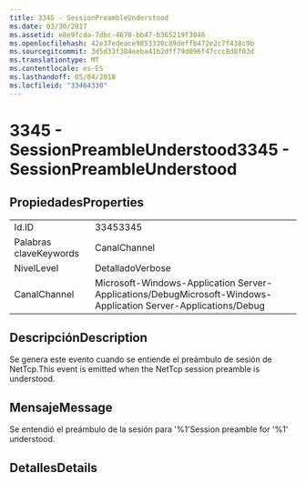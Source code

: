 ```yaml
---
title: 3345 - SessionPreambleUnderstood
ms.date: 03/30/2017
ms.assetid: e8e9fcda-7dbc-4670-bb47-b365219f3046
ms.openlocfilehash: 42e37edeace9853330c89deffb472e2c7f438c9b
ms.sourcegitcommit: 3d5d33f384eeba41b2dff79d096f47ccc8d8f03d
ms.translationtype: MT
ms.contentlocale: es-ES
ms.lasthandoff: 05/04/2018
ms.locfileid: "33464330"
---
```

# <a name="3345---sessionpreambleunderstood"></a><span data-ttu-id="01a0d-102">3345 - SessionPreambleUnderstood</span><span class="sxs-lookup"><span data-stu-id="01a0d-102">3345 - SessionPreambleUnderstood</span></span>
## <a name="properties"></a><span data-ttu-id="01a0d-103">Propiedades</span><span class="sxs-lookup"><span data-stu-id="01a0d-103">Properties</span></span>  
  
|||  
|-|-|  
|<span data-ttu-id="01a0d-104">Id.</span><span class="sxs-lookup"><span data-stu-id="01a0d-104">ID</span></span>|<span data-ttu-id="01a0d-105">3345</span><span class="sxs-lookup"><span data-stu-id="01a0d-105">3345</span></span>|  
|<span data-ttu-id="01a0d-106">Palabras clave</span><span class="sxs-lookup"><span data-stu-id="01a0d-106">Keywords</span></span>|<span data-ttu-id="01a0d-107">Canal</span><span class="sxs-lookup"><span data-stu-id="01a0d-107">Channel</span></span>|  
|<span data-ttu-id="01a0d-108">Nivel</span><span class="sxs-lookup"><span data-stu-id="01a0d-108">Level</span></span>|<span data-ttu-id="01a0d-109">Detallado</span><span class="sxs-lookup"><span data-stu-id="01a0d-109">Verbose</span></span>|  
|<span data-ttu-id="01a0d-110">Canal</span><span class="sxs-lookup"><span data-stu-id="01a0d-110">Channel</span></span>|<span data-ttu-id="01a0d-111">Microsoft-Windows-Application Server-Applications/Debug</span><span class="sxs-lookup"><span data-stu-id="01a0d-111">Microsoft-Windows-Application Server-Applications/Debug</span></span>|  
  
## <a name="description"></a><span data-ttu-id="01a0d-112">Descripción</span><span class="sxs-lookup"><span data-stu-id="01a0d-112">Description</span></span>  
 <span data-ttu-id="01a0d-113">Se genera este evento cuando se entiende el preámbulo de sesión de NetTcp.</span><span class="sxs-lookup"><span data-stu-id="01a0d-113">This event is emitted when the NetTcp session preamble is understood.</span></span>  
  
## <a name="message"></a><span data-ttu-id="01a0d-114">Mensaje</span><span class="sxs-lookup"><span data-stu-id="01a0d-114">Message</span></span>  
 <span data-ttu-id="01a0d-115">Se entendió el preámbulo de la sesión para '%1'</span><span class="sxs-lookup"><span data-stu-id="01a0d-115">Session preamble for '%1' understood.</span></span>  
  
## <a name="details"></a><span data-ttu-id="01a0d-116">Detalles</span><span class="sxs-lookup"><span data-stu-id="01a0d-116">Details</span></span>

